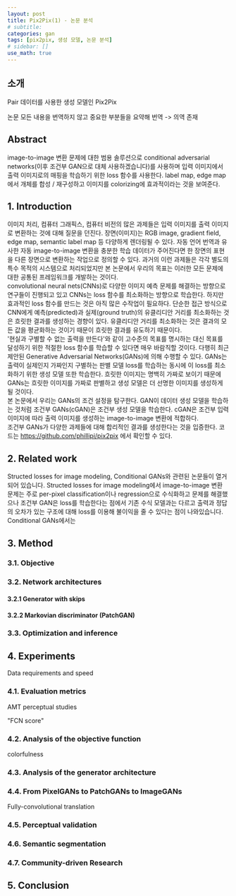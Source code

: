 ```yaml
---
layout: post
title: Pix2Pix(1) - 논문 분석
# subtitle:
categories: gan
tags: [pix2pix, 생성 모델, 논문 분석]
# sidebar: []
use_math: true
---
```


## 소개
Pair 데이터를 사용한 생성 모델인 Pix2Pix

논문 모든 내용을 번역하지 않고 중요한 부분들을 요약해 번역 -> 의역 존재


## Abstract
image-to-image 변환 문제에 대한 범용 솔루션으로 conditional adversarial networks(이후 조건부 GAN으로 대체 사용하겠습니다)를 사용하며 입력 이미지에서 출력 이미지로의 매핑을 학습하기 위한 loss 함수를 사용한다. label map, edge map에서 개체를 합성 / 재구성하고 이미지를 colorizing에 효과적이라는 것을 보여준다.

## 1. Introduction
이미지 처리, 컴퓨터 그래픽스, 컴퓨터 비전의 많은 과제들은 입력 이미지를 출력 이미지로 변환하는 것에 대해 질문을 던진다. 장면(이미지)는 RGB image, gradient field, edge map, semantic label map 등 다양하게 렌더링될 수 있다. 자동 언어 번역과 유사한 자동 image-to-image 변환을 충분한 학습 데이터가 주어진다면 한 장면의 표현을 다른 장면으로 변환하는 작업으로 정의할 수 있다. 과거의 이런 과제들은 각각 별도의 특수 목적의 시스템으로 처리되었지만 본 논문에서 우리의 목표는 이러한 모든 문제에 대한 공통된 프레임워크를 개발하는 것이다.<br>
convolutional neural nets(CNNs)로 다양한 이미지 예측 문제를 해결하는 방향으로 연구들이 진행되고 있고 CNNs는 loss 함수를 최소화하는 방향으로 학습한다. 하지만 효과적인 loss 함수를 만드는 것은 아직 많은 수작업이 필요하다. 단순한 접근 방식으로 CNN에게 예측(predicted)과 실제(ground truth)의 유클리디안 거리를 최소화하는 것은 흐릿한 결과를 생성하는 경향이 있다. 유클리디안 거리를 최소화하는 것은 결과의 모든 값을 평균화하는 것이기 때문이 흐릿한 결과를 유도하기 때문이다.<br>
'현실과 구별할 수 없는 출력을 만든다'와 같이 고수준의 목표를 명시하는 대신 목표를 달성하기 위한 적절한 loss 함수를 학습할 수 있다면 매우 바람직할 것이다. 다행히 최근 제안된 Generative Adversarial Networks(GANs)에 의해 수행할 수 있다. GANs는 출력이 실제인지 가짜인지 구별하는 판별 모델 loss를 학습하는 동시에 이 loss를 최소화하기 위한 생성 모델 또한 학습한다. 흐릿한 이미지는 명백히 가짜로 보이기 때문에 GANs는 흐릿한 이미지를 가짜로 판별하고 생성 모델은 더 선명한 이미지를 생성하게 될 것이다.<br>
본 논문에서 우리는 GANs의 조건 설정을 탐구한다. GAN이 데이터 생성 모델을 학습하는 것처럼 조건부 GANs(cGAN)은 조건부 생성 모델을 학습한다. cGAN은 조건부 입력 이미지에 따라 출력 이미지를 생성하는 image-to-image 변환에 적합하다.<br>
조건부 GANs가 다양한 과제들에 대해 합리적인 결과를 생성한다는 것을 입증한다. 코드는  https://github.com/phillipi/pix2pix 에서 확인할 수 있다.

## 2. Related work
Structed losses for image modeling, Conditional GANs와 관련된 논문들이 열거되어 있습니다.
Structed losses for image modeling에서 image-to-image 변환 문제는 주로 per-pixel classification이나 regression으로 수식화하고 문제를 해결했으나 조건부 GAN은 loss를 학습한다는 점에서 기존 수식 모델과는 다르고 출력과 정답의 오차가 있는 구조에 대해 loss를 이용해 불이익을 줄 수 있다는 점이 나와있습니다.<br>
Conditional GANs에서는                                                                         


## 3. Method
### 3.1. Objective

### 3.2. Network architectures
#### 3.2.1 Generator with skips

#### 3.2.2 Markovian discriminator (PatchGAN)

### 3.3. Optimization and inference

## 4. Experiments
Data requirements and speed

### 4.1. Evaluation metrics

AMT perceptual studies

"FCN score"

### 4.2. Analysis of the objective function

colorfulness

### 4.3. Analysis of the generator architecture

### 4.4. From PixelGANs to PatchGANs to ImageGANs
Fully-convolutional translation


### 4.5. Perceptual validation


### 4.6. Semantic segmentation

### 4.7. Community-driven Research


## 5. Conclusion
